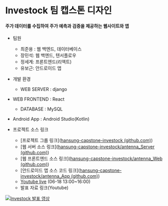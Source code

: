#  Investock 팀 캡스톤 디자인 

#### 주가 데이터를 수집하여 주가 예측과 검증을 제공하는 웹사이트와 앱

- 팀원
  - 최준용 : 웹 백엔드, 데이터베이스
  - 장민석: 웹 백엔드, 텐서플로우
  - 정세계: 프론트엔드(리액트)
  - 유보근: 안드로이드 앱



- 개발 환경

  - WEB SERVER : django
- WEB FRONTEND : React
  - DATABASE : MySQL
- Android App : Android Studio(Kotlin)
  



- 프로젝트 소스 링크

  - [프로젝트 그룹 링크]([hansung-capstone-investock (github.com)](https://github.com/hansung-capstone-investock))
  - [웹 서버 소스 링크]([hansung-capstone-investock/antenna_Server (github.com)](https://github.com/hansung-capstone-investock/antenna_Server))
  - [웹 프론트엔드 소스 링크]([hansung-capstone-investock/antenna_Web (github.com)](https://github.com/hansung-capstone-investock/antenna_Web))
  - [안드로이드 앱 소스 코드 링크]([hansung-capstone-investock/antenna_App (github.com)](https://github.com/hansung-capstone-investock/antenna_App))
  - [Youtube live](https://youtu.be/2hexRQMiLVE) (06-18 13:00~16:00)
  - 발표 자료 링크(Youtube)

[![Investock 발표 영상](https://img.youtube.com/vi/VhZp_CgXxOY/0.jpg)](https://youtu.be/VhZp_CgXxOY)

